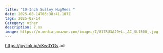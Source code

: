 ```yaml
---
title: "10-Inch Sulley HugMees "
date: 2025-08-14T05:38:41.107Z
tags: 2025-08-14
Category: other
description: 7.xx
image: https://m.media-amazon.com/images/I/817RU3AJ9+L._AC_SL1500_.jpg
---
```

https://joylink.io/nKw0YGv ad
